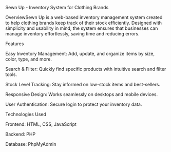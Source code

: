 Sewn Up - Inventory System for Clothing Brands

OverviewSewn Up is a web-based inventory management system created to help clothing brands keep track of their stock efficiently. Designed with simplicity and usability in mind, the system ensures that businesses can manage inventory effortlessly, saving time and reducing errors.

Features

Easy Inventory Management: Add, update, and organize items by size, color, type, and more.

Search & Filter: Quickly find specific products with intuitive search and filter tools.

Stock Level Tracking: Stay informed on low-stock items and best-sellers.

Responsive Design: Works seamlessly on desktops and mobile devices.

User Authentication: Secure login to protect your inventory data.

Technologies Used

Frontend: HTML, CSS, JavaScript

Backend: PHP

Database: PhpMyAdmin
